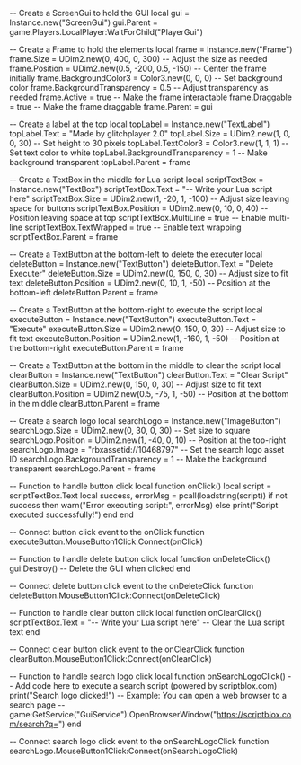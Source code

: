 -- Create a ScreenGui to hold the GUI
local gui = Instance.new("ScreenGui")
gui.Parent = game.Players.LocalPlayer:WaitForChild("PlayerGui")

-- Create a Frame to hold the elements
local frame = Instance.new("Frame")
frame.Size = UDim2.new(0, 400, 0, 300)  -- Adjust the size as needed
frame.Position = UDim2.new(0.5, -200, 0.5, -150)  -- Center the frame initially
frame.BackgroundColor3 = Color3.new(0, 0, 0)  -- Set background color
frame.BackgroundTransparency = 0.5  -- Adjust transparency as needed
frame.Active = true  -- Make the frame interactable
frame.Draggable = true  -- Make the frame draggable
frame.Parent = gui

-- Create a label at the top
local topLabel = Instance.new("TextLabel")
topLabel.Text = "Made by glitchplayer 2.0"
topLabel.Size = UDim2.new(1, 0, 0, 30)  -- Set height to 30 pixels
topLabel.TextColor3 = Color3.new(1, 1, 1)  -- Set text color to white
topLabel.BackgroundTransparency = 1  -- Make background transparent
topLabel.Parent = frame

-- Create a TextBox in the middle for Lua script
local scriptTextBox = Instance.new("TextBox")
scriptTextBox.Text = "-- Write your Lua script here"
scriptTextBox.Size = UDim2.new(1, -20, 1, -100)  -- Adjust size leaving space for buttons
scriptTextBox.Position = UDim2.new(0, 10, 0, 40)  -- Position leaving space at top
scriptTextBox.MultiLine = true  -- Enable multi-line
scriptTextBox.TextWrapped = true  -- Enable text wrapping
scriptTextBox.Parent = frame

-- Create a TextButton at the bottom-left to delete the executer
local deleteButton = Instance.new("TextButton")
deleteButton.Text = "Delete Executer"
deleteButton.Size = UDim2.new(0, 150, 0, 30)  -- Adjust size to fit text
deleteButton.Position = UDim2.new(0, 10, 1, -50)  -- Position at the bottom-left
deleteButton.Parent = frame

-- Create a TextButton at the bottom-right to execute the script
local executeButton = Instance.new("TextButton")
executeButton.Text = "Execute"
executeButton.Size = UDim2.new(0, 150, 0, 30)  -- Adjust size to fit text
executeButton.Position = UDim2.new(1, -160, 1, -50)  -- Position at the bottom-right
executeButton.Parent = frame

-- Create a TextButton at the bottom in the middle to clear the script
local clearButton = Instance.new("TextButton")
clearButton.Text = "Clear Script"
clearButton.Size = UDim2.new(0, 150, 0, 30)  -- Adjust size to fit text
clearButton.Position = UDim2.new(0.5, -75, 1, -50)  -- Position at the bottom in the middle
clearButton.Parent = frame

-- Create a search logo
local searchLogo = Instance.new("ImageButton")
searchLogo.Size = UDim2.new(0, 30, 0, 30)  -- Set size to square
searchLogo.Position = UDim2.new(1, -40, 0, 10)  -- Position at the top-right
searchLogo.Image = "rbxassetid://10468797"  -- Set the search logo asset ID
searchLogo.BackgroundTransparency = 1  -- Make the background transparent
searchLogo.Parent = frame

-- Function to handle button click
local function onClick()
    local script = scriptTextBox.Text
    local success, errorMsg = pcall(loadstring(script))
    if not success then
        warn("Error executing script:", errorMsg)
    else
        print("Script executed successfully!")
    end
end

-- Connect button click event to the onClick function
executeButton.MouseButton1Click:Connect(onClick)

-- Function to handle delete button click
local function onDeleteClick()
    gui:Destroy()  -- Delete the GUI when clicked
end

-- Connect delete button click event to the onDeleteClick function
deleteButton.MouseButton1Click:Connect(onDeleteClick)

-- Function to handle clear button click
local function onClearClick()
    scriptTextBox.Text = "-- Write your Lua script here"  -- Clear the Lua script text
end

-- Connect clear button click event to the onClearClick function
clearButton.MouseButton1Click:Connect(onClearClick)

-- Function to handle search logo click
local function onSearchLogoClick()
    -- Add code here to execute a search script (powered by scriptblox.com)
    print("Search logo clicked!")
    -- Example: You can open a web browser to a search page
    -- game:GetService("GuiService"):OpenBrowserWindow("https://scriptblox.com/search?q=")
end

-- Connect search logo click event to the onSearchLogoClick function
searchLogo.MouseButton1Click:Connect(onSearchLogoClick)
